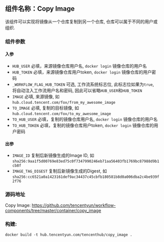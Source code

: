 ## 组件名称：Copy Image

该组件可以实现将镜像从一个仓库复制到另一个仓库, 仓库可以属于不同的用户或组织.

### 组件参数

#### 入参


- `HUB_USER` 必填，来源镜像仓库用户名, `docker login` 镜像仓库的用户名
- `HUB_TOKEN` 必填，来源镜像仓库用户token, `docker login` 镜像仓库的用户密码
- `_WORKFLOW_FLAG_HUB_TOKEN` 可选, 工作流系统标志位, 此标志位如果为`true`, 将自动注入工作流用户名和密码, 因此可以省略`HUB_USER`和`HUB_TOKEN`
- `IMAGE` 必填, 来源镜像, 如`hub.cloud.tencent.com/fox/from_my_awesome_image`
- `TO_IMAGE` 必填, 复制的目标镜像, 如`hub.cloud.tencent.com/fox/to_my_awesome_image`
- `TO_HUB_USER` 必填，复制的镜像仓库用户名, `docker login` 镜像仓库的用户名
- `TO_HUB_TOKEN` 必填，复制的镜像仓库用户token, `docker login` 镜像仓库的用户密码

#### 出参

- `IMAGE_ID` 复制后新镜像生成的Image ID, 如`sha256:9aa1f5d00769e83ed75c0f7347990246eb71aa56403fb1769bc87988d9b1cb8f`
- `IMAGE_TAG_DIGEST` 复制后新镜像生成的Digest, 如`sha256:cc6521a0a1423161def9ac34437c45cbfb180581b8d0a006dba2c4be939f2f76`

### 源码地址

Copy Image: <https://github.com/tencentyun/workflow-components/tree/master/container/copy_image>

### 构建:

`docker build -t hub.tencentyun.com/tencenthub/copy_image .`
